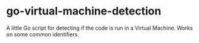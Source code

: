 # go-virtual-machine-detection
A little Go script for detecting if the code is run in a Virtual Machine. Works on some common identifiers.
